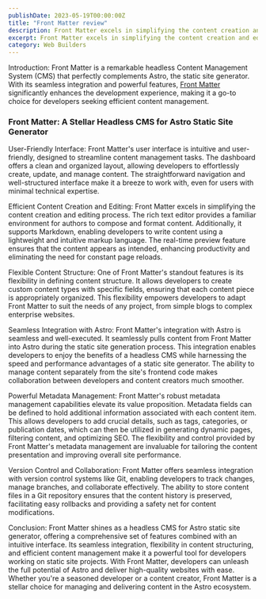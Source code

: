 ```yaml
---
publishDate: 2023-05-19T00:00:00Z
title: "Front Matter review"
description: Front Matter excels in simplifying the content creation and editing process
excerpt: Front Matter excels in simplifying the content creation and editing process
category: Web Builders
---
```



Introduction:
Front Matter is a remarkable headless Content Management System (CMS) that perfectly complements Astro, the static site generator. With its seamless integration and powerful features, [Front Matter](https://frontmatter.codes/) significantly enhances the development experience, making it a go-to choice for developers seeking efficient content management.

### Front Matter: A Stellar Headless CMS for Astro Static Site Generator

User-Friendly Interface:
Front Matter's user interface is intuitive and user-friendly, designed to streamline content management tasks. The dashboard offers a clean and organized layout, allowing developers to effortlessly create, update, and manage content. The straightforward navigation and well-structured interface make it a breeze to work with, even for users with minimal technical expertise.

Efficient Content Creation and Editing:
Front Matter excels in simplifying the content creation and editing process. The rich text editor provides a familiar environment for authors to compose and format content. Additionally, it supports Markdown, enabling developers to write content using a lightweight and intuitive markup language. The real-time preview feature ensures that the content appears as intended, enhancing productivity and eliminating the need for constant page reloads.

Flexible Content Structure:
One of Front Matter's standout features is its flexibility in defining content structure. It allows developers to create custom content types with specific fields, ensuring that each content piece is appropriately organized. This flexibility empowers developers to adapt Front Matter to suit the needs of any project, from simple blogs to complex enterprise websites.

Seamless Integration with Astro:
Front Matter's integration with Astro is seamless and well-executed. It seamlessly pulls content from Front Matter into Astro during the static site generation process. This integration enables developers to enjoy the benefits of a headless CMS while harnessing the speed and performance advantages of a static site generator. The ability to manage content separately from the site's frontend code makes collaboration between developers and content creators much smoother.

Powerful Metadata Management:
Front Matter's robust metadata management capabilities elevate its value proposition. Metadata fields can be defined to hold additional information associated with each content item. This allows developers to add crucial details, such as tags, categories, or publication dates, which can then be utilized in generating dynamic pages, filtering content, and optimizing SEO. The flexibility and control provided by Front Matter's metadata management are invaluable for tailoring the content presentation and improving overall site performance.

Version Control and Collaboration:
Front Matter offers seamless integration with version control systems like Git, enabling developers to track changes, manage branches, and collaborate effectively. The ability to store content files in a Git repository ensures that the content history is preserved, facilitating easy rollbacks and providing a safety net for content modifications.

Conclusion:
Front Matter shines as a headless CMS for Astro static site generator, offering a comprehensive set of features combined with an intuitive interface. Its seamless integration, flexibility in content structuring, and efficient content management make it a powerful tool for developers working on static site projects. With Front Matter, developers can unleash the full potential of Astro and deliver high-quality websites with ease. Whether you're a seasoned developer or a content creator, Front Matter is a stellar choice for managing and delivering content in the Astro ecosystem.